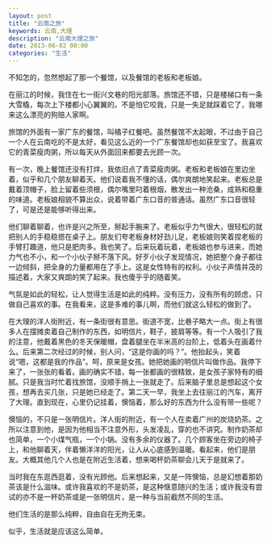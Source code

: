 ```yaml
---
layout: post
title: "云南之旅"
keywords: 云南,大理
description: "云南大理之旅"
date: 2013-06-02 00:00
categories: "生活"
---
```


不知怎的，忽然想起了那一个餐馆，以及餐馆的老板和老板娘。

在丽江的时候，我住在七一街兴文巷的阳光部落。旅馆还不错，只是楼梯口有一条大雪橇，每次上下楼都小心翼翼的。不是怕它咬我，只是一失足就踩着它了，我哪来这么漂亮的狗赔人家啊。

旅馆的外面有一家广东的餐馆，叫橘子红餐吧。虽然餐馆不太起眼，不过由于自己一个人在云南吃的不是太好，看见这么近的一个广东餐馆却也如获至宝了。我喜欢它的青菜瘦肉粥，所以每天从外面回来都要去光顾一次。

有一次，晚上餐馆还没有打烊，我依旧点了青菜瘦肉粥。老板和老板娘在里边坐着，似乎和几个朋友聊着天。他们说着我不懂的话，偶尔爽朗地笑起来。老板总是戴着顶帽子，脸上留着些须根，偶尔嘴里叼着根烟，散发出一种沧桑，成熟和稳重的味道。老板娘相貌不算出众，说着带着广东口音的普通话。虽然广东口音很轻了，可是还是能够听得出来。

他们聊着聊着，也许是兴之所至，掰起手腕来了。老板似乎力气很大，很轻松的就把别人的手稳稳摁在桌子上。朋友们夸老板身材好劲儿足，老板娘则笑着捏老板的手臂打趣道，他只是肥肉多。我也笑了。后来玩着玩着，老板娘也参与进来，而她力气也不小，和一个小伙子掰不落下风。好歹小伙子发现情况，她把整个身子都往一边倾斜，把全身的力量都用在了手上。这是女性特有的权利。小伙子声情并茂的描述着，大家又爽朗的笑了起来。我也傻乎乎的随着笑。

气氛是如此的轻松，让人觉得生活是如此的纯粹。没有压力，没有所有的顾虑，只做自己喜欢的事。在我看来，这是多难的事儿啊，而他们就这么轻松的做到了。

在大理的洋人街附近，有一条街很有意思。街道不宽，比巷子略大一点。街上有很多人在摆摊卖着自己制作的东西，如明信片，鞋子，披肩等等。有一个人吸引了我的注意，他戴着黑色的冬天保暖帽，盘着腿坐在半米高的台阶上，低着头在画着什么。后来第二次经过的时候，别人问，“这是你画的吗？”。他抬起头，笑着说“嗯，这都是我的作品”。呵，原来是女孩。她把她画的明信片叫做作品。我停下来了，一张张的看着。画的确实不错，每一张都画的很精致，是女孩子家特有的细腻。只是我当时忙着找旅馆，没顺手捎上一张就走了。后来脑子里总是想起这个女孩，想再去买几张，只是她已经走了。第二天一早，我坐上去往丽江的汽车，离开了大理。直到现在，心里仍记挂着，懊恼着，那么好的东西为什么没有带一些呢？

懊恼的，不只是一张明信片。洋人街的附近，有一个人在卖着广州的炭烧奶茶。之所以注意到他，是因为他相当不注意外形，头发凌乱，穿的也不讲究。制作奶茶却也简单，一个小煤气瓶，一个小锅。没有多余的仪器了。几个顾客坐在旁边的椅子上，和他聊着天，伴着懒洋洋的阳光，让人从心底感到温暖。看起来，他们是朋友。大概其他几个人也是在附近生活着，想来喝杯奶茶聊会儿天于是就来了。

当时我在东逛西逛着，没有光顾他。后来想起来，又是一阵懊恼，总是幻想着那奶茶该是什么滋味。或许我喜欢的不是奶茶，是这种惬意随兴的生活；或许我没有尝试的亦不是一杯奶茶或是一张明信片，是一种与当前截然不同的生活。

他们生活的是那么纯粹，自由自在无拘无束。

似乎，生活就是应该这么简单。
